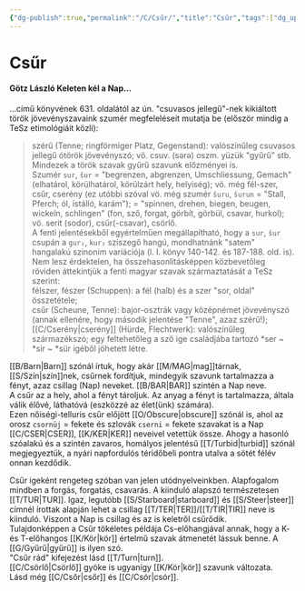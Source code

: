 ```yaml
---
{"dg-publish":true,"permalink":"/C/Csűr/","title":"Csűr","tags":["dg_uploaded"],"created":"2023-10-23T02:34","updated":"2023-11-08T03:38"}
---
```



# Csűr

#### Götz László Keleten kél a Nap...  

...című könyvének 631. oldalától az ún. "csuvasos jellegű"-nek kikiáltott török jövevényszavaink szumér megfeleléseit mutatja be (először mindig a TeSz etimológiáit közli):
> szérű (Tenne; ringförmiger Platz, Gegenstand): valószínűleg csuvasos jellegű ótörök jövevényszó; vö. csuv. (sǝrǝ) oszm. yüzük "gyűrű" stb. Mindezek a török szavak gyűrű szavunk előzményei is.  
> Szumér `sur`, `šur` = "begrenzen, abgrenzen, Umschliessung, Gemach" (elhatárol, körülhatárol, körülzárt hely, helyiség); vö. még fél-szer, csűr, cserény (ez utóbbi szóval vö. még szumér `šuru`, `šurun` = "Stall, Pferch; ól, istálló, karám"); = "spinnen, drehen, biegen, beugen, wickeln, schlingen" (fon, sző, forgat, görbít, görbül, csavar, hurkol); vö. serit (sodor), csűr(-csavar), csörlő.  
> A fenti jelentésekből egyértelműen megállapítható, hogy a `sur`, `šur` csupán a `gur₂`, `kur₂` sziszegő hangú, mondhatnánk "satem" hangalakú szinonim variációja (l. I. könyv 140-142. és 187-188. old. is). Nem lesz érdektelen, ha összehasonlításképpen közbevetőleg röviden áttekintjük a fenti magyar szavak származtatását a TeSz szerint:  
> félszer, fészer (Schuppen): a fél (halb) és a szer "sor, oldal" összetétele;  
> csűr (Scheune, Tenne): bajor-osztrák vagy középnémet jövevényszó (annak ellenére, hogy második jelentése "Tenne", azaz szérű!);  
> [[C/Cserény\|cserény]] (Hürde, Flechtwerk): valószínűleg származékszó; egy feltehetőleg a sző ige családjába tartozó \*ser ~ \*sir ~ \*sür igéből jöhetett létre.  

[[B/Barn\|Barn]] szónál írtuk, hogy akár [[M/MAG\|mag]]tárnak, [[S/Szín\|szín]]nek, csűrnek fordítjuk, mindegyik szavunk tartalmazza a fényt, azaz csillag (Nap) neveket. [[B/BAR\|BAR]] szintén a Nap neve.  
A csűr az a hely, ahol a fényt tároljuk. Az anyag a fényt is tartalmazza, általa válik élővé, láthatóvá (eszközzé az élet(ünk) számára).  
Ezen nőiségi-telluris csűr előjött [[O/Obscure\|obscure]] szónál is, ahol az orosz `csornüj` = fekete és szlovák `cserni` = fekete szavakat is a Nap [[C/CSER\|CSER]], [[K/KER\|KER]] neveivel vetettük össze. Ahogy a hasonló szóalakú és a szintén zavaros, homályos jelentésű [[T/Turbid\|turbid]] szónál megjegyeztük, a nyári napfordulós téridőbeli pontra utalva a sötét félév onnan kezdődik.  

Csűr igeként rengeteg szóban van jelen utódnyelveinkben. Alapfogalom mindben a forgás, forgatás, csavarás. A kiinduló alapszó természetesen [[T/TUR\|TUR]]. Igaz, legutóbb [[S/Starboard\|starboard]] és [[S/Steer\|steer]] címnél írottak alapján lehet a csillag [[T/TER\|TER]]/[[T/TIR\|TIR]] neve is kiinduló. Viszont a Nap is csillag és az is keletről csűrődik.  
Tulajdonképpen a Csűr tökéletes példája Cs-előhangjával annak, hogy a K- és T-előhangos [[K/Kör\|kör]] értelmű szavak átmenetét lássuk benne. A [[G/Gyűrű\|gyűrű]] is ilyen szó.  
"Csűr rád" kifejezést lásd [[T/Turn\|turn]].  
[[C/Csörlő\|Csörlő]] gyöke is ugyanígy [[K/Kör\|kör]] szavunk változata.  
Lásd még [[C/Csőr\|csőr]] és [[C/Csór\|csór]].  